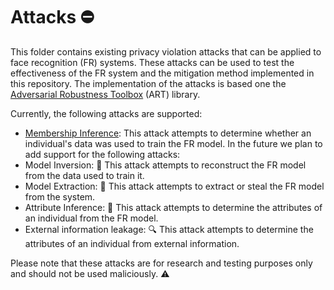# Attacks :no_entry:

This folder contains existing privacy violation attacks that can be applied to face recognition (FR) systems.
These attacks can be used to test the effectiveness of the FR system and the mitigation method implemented in
this repository.
The implementation of the attacks is based one the [Adversarial Robustness Toolbox](https://github.com/Trusted-AI/adversarial-robustness-toolbox)
(ART) library.

Currently, the following attacks are supported:
- [Membership Inference](https://github.com/guyelov/Face-Recognition-Mitigation-Method/blob/38cd300509632d4f87279188deb305ceedf2a48b/Attacks/Membership_Inference/MembershipAttack.py): This attack attempts to determine whether an individual's data was used to train the FR model.
In the future we plan to add support for the following attacks:
- Model Inversion: :construction: This attack attempts to reconstruct the FR model from the data used to train it.
- Model Extraction: :ninja: This attack attempts to extract or steal the FR model from the system.
- Attribute Inference: :woman: This attack attempts to determine the attributes of an individual from the FR model.
- External information leakage: :mag: This attack attempts to determine the attributes of an individual from external information.

Please note that these attacks are for research and testing purposes only and should not be used maliciously. :warning: